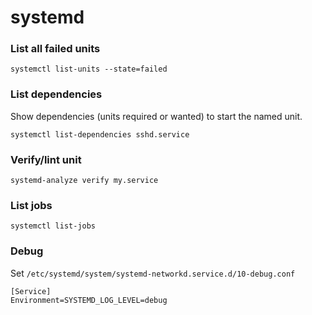 # systemd

### List all failed units 

```
systemctl list-units --state=failed
```

### List dependencies

Show dependencies (units required or wanted) to start the named unit. 

```
systemctl list-dependencies sshd.service
```
### Verify/lint unit

```
systemd-analyze verify my.service
```

### List jobs

```
systemctl list-jobs
```

### Debug

Set `/etc/systemd/system/systemd-networkd.service.d/10-debug.conf`

```
[Service]
Environment=SYSTEMD_LOG_LEVEL=debug
```
